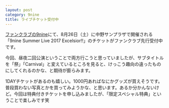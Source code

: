 ```yaml
---
layout: post
category: 9nine
title: ライブチケット受付中
---
```

[ファンクラブの9nine](http://9nine-fan.lespros.co.jp/news/detail/12375)にて、8月26日（土）に中野サンプラザで開催される「9nine Summer Live 2017 Excelsior!!」のチケットがファンクラブ先行受付中です。

今回、昼夜二回公演ということで両方行こうと思っていましたが、サブタイトルを「祭」「Carnival」と変えているところを見ると、けっこう趣向の違ったものにしてくれるのかな、と期待が膨らみます。

1DAYチケットがあるのも嬉しい。1000円あればなにかグッズが買えそうです。普段買わない写真とかを買ってみようかな、と思います。あるか分かんないけど。今回は特典付きチケットを申し込みましたが、「限定スペシャル特典」ということで楽しみです笑